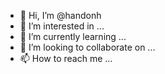 - 👋 Hi, I’m @handonh
- 👀 I’m interested in ...
- 🌱 I’m currently learning ...
- 💞️ I’m looking to collaborate on ...
- 📫 How to reach me ...

<!---
handonh/handonh is a ✨ special ✨ repository because its `README.md` (this file) appears on your GitHub profile.
You can click the Preview link to take a look at your changes.
--->
